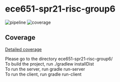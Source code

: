 # ece651-spr21-risc-group6
![pipeline](https://gitlab.oit.duke.edu/ys322/ece651-spr21-risc-group6/badges/Version3/pipeline.svg) ![coverage](https://gitlab.oit.duke.edu/ys322/ece651-spr21-risc-group6/badges/Version3/coverage.svg?job=test)
## Coverage
[Detailed coverage](https://ys322.pages.oit.duke.edu/ece651-spr21-risc-group6/dashboard.html)

Please go to the directory ece651-spr21-risc-group6/  
To build the project, run ./gradlew installDist  
To run the server, run gradle run-server  
To run the client, run gradle run-client  
